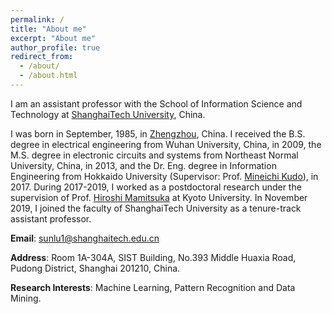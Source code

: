 ```yaml
---
permalink: /
title: "About me"
excerpt: "About me"
author_profile: true
redirect_from: 
  - /about/
  - /about.html
---
```


I am an assistant professor with the School of Information Science and Technology at [ShanghaiTech University](http://www.shanghaitech.edu.cn/eng/), China.

I was born in September, 1985, in [Zhengzhou](https://en.wikipedia.org/wiki/Zhengzhou), China. I received the B.S. degree in electrical engineering from Wuhan University, China, in 2009, the M.S. degree in electronic circuits and systems from Northeast Normal University, China, in 2013, and the Dr. Eng. degree in Information Engineering from Hokkaido University (Supervisor: Prof. [Mineichi Kudo](https://prml.main.ist.hokudai.ac.jp/member/mineichi-kudo/)), in 2017. During 2017-2019, I worked as a postdoctoral research under the supervision of Prof. [Hiroshi Mamitsuka](https://www.bic.kyoto-u.ac.jp/pathway/mami/) at Kyoto University. In November 2019, I joined the faculty of ShanghaiTech University as a tenure-track assistant professor.

**Email**: sunlu1@shanghaitech.edu.cn

**Address**: Room 1A-304A, SIST Building, No.393 Middle Huaxia Road, Pudong District, Shanghai 201210, China.

**Research Interests**: Machine Learning, Pattern Recognition and Data Mining.
